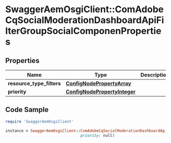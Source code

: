 # SwaggerAemOsgiClient::ComAdobeCqSocialModerationDashboardApiFilterGroupSocialComponenProperties

## Properties

Name | Type | Description | Notes
------------ | ------------- | ------------- | -------------
**resource_type_filters** | [**ConfigNodePropertyArray**](ConfigNodePropertyArray.md) |  | [optional] 
**priority** | [**ConfigNodePropertyInteger**](ConfigNodePropertyInteger.md) |  | [optional] 

## Code Sample

```ruby
require 'SwaggerAemOsgiClient'

instance = SwaggerAemOsgiClient::ComAdobeCqSocialModerationDashboardApiFilterGroupSocialComponenProperties.new(resource_type_filters: null,
                                 priority: null)
```


